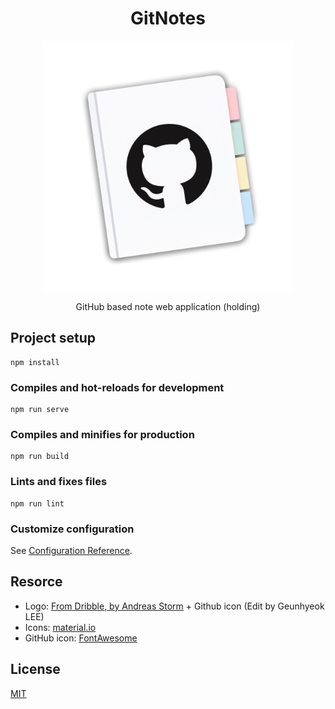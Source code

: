 <div align="center">

# GitNotes

<img src="./logo.png" width="400">

GitHub based note web application (holding)

</div>

## Project setup

```
npm install
```

### Compiles and hot-reloads for development

```
npm run serve
```

### Compiles and minifies for production

```
npm run build
```

### Lints and fixes files

```
npm run lint
```

### Customize configuration

See [Configuration Reference](https://cli.vuejs.org/config/).

## Resorce

- Logo: [From Dribble, by Andreas Storm](https://dribbble.com/shots/10878981-Notion-Replacement-Icon) + Github icon (Edit by Geunhyeok LEE)
- Icons: [material.io](https://material.io/resources/icons)
- GitHub icon: [FontAwesome](https://fontawesome.com/license)

## License

[MIT](./LICENSE)
